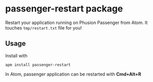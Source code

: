 # passenger-restart package

Restart your application running on Phusion Passenger from Atom. It touches `tmp/restart.txt` file for you!

## Usage

Install with

    apm install passenger-restart

In Atom, passenger application can be restarted with **Cmd+Alt+R**
